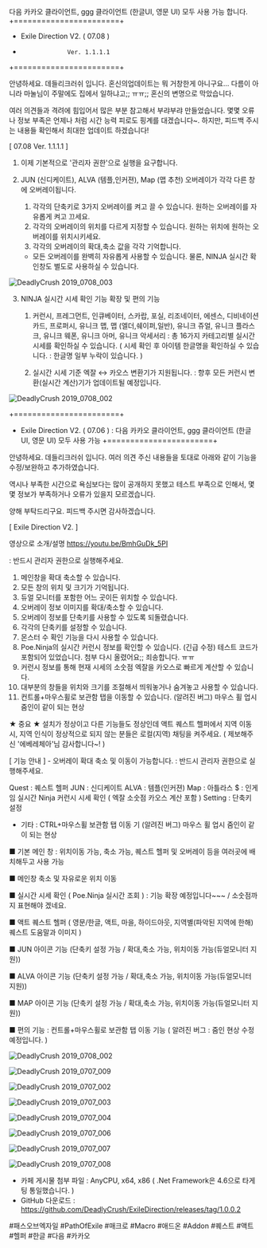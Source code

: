 다음 카카오 클라이언트, ggg 클라이언트 (한글UI, 영문 UI) 모두 사용 가능 합니다.
+=======================+
+ Exile Direction V2. ( 07.08  )
+                  Ver. 1.1.1.1
+=======================+

안녕하세요. 데들리크러쉬 입니다.
혼신의업데이트는 뭐 거창한게 아니구요...
다름이 아니라 마눌님이 주말에도 집에서 일하냐고;; ㅠㅠ;; 혼신의 변명으로 막았습니다.

여러 의견들과 격려에 힘입어서 많은 부분 참고해서 부랴부랴 만들었습니다.
몇몇 오류나 정보 부족은 언제나 처럼 시간 능력 피로도 핑계를 대겠습니다~.
하지만, 피드백 주시는 내용들 확인해서 최대한 업데이트 하겠습니다!

[ 07.08 Ver. 1.1.1.1 ]



1. 이제 기본적으로 '관리자 권한'으로 실행을 요구합니다.

2. JUN (신디케이트), ALVA (템플,인커젼), Map (맵 추천) 오버레이가 각각 다른 창에 오버레이됩니다.

   1) 각각의 단축키로 3가지 오버레이를 켜고 끌 수 있습니다. 원하는 오버레이를 자유롭게 켜고 끄세요.
   2) 각각의 오버레이의 위치를 다르게 지정할 수 있습니다. 원하는 위치에 원하는 오버레이를 위치시키세요.
   3) 각각의 오버레이의 확대,축소 값을 각각 기억합니다.

   * 모든 오버레이를 완벽히 자유롭게 사용할 수 있습니다.
   물론, NINJA 실시간 확인창도 별도로 사용하실 수 있습니다.

![DeadlyCrush 2019_0708_003](https://user-images.githubusercontent.com/11026168/60776309-33d76100-a166-11e9-9345-d7023f98430f.png)

3. NINJA 실시간 시세 확인 기능 확장 및 편의 기능
   
   1) 커런시, 프레그먼트, 인큐베이터, 스카랍, 포실, 리조네이터, 에센스,
      디비네이션 카드, 프로퍼시, 유니크 맵, 맵 (엘더,쉐이퍼,일반), 유니크 쥬얼,
      유니크 플라스크, 유니크 웨폰, 유니크 아머, 유니크 악세서리
      : 총 16가지 카테고리별 실시간 시세를 확인하실 수 있습니다.
     ( 시세 확인 후 아이템 한글명을 확인하실 수 있습니다. : 한글명 일부 누락이 있습니다. )

   2) 실시간 시세 기준 엑잘 ↔ 카오스 변환기가 지원됩니다.
      : 향후 모든 커런시 변환(실시간 계산)기가 업데이트될 예정입니다.
      
![DeadlyCrush 2019_0708_002](https://user-images.githubusercontent.com/11026168/60771541-a4f62480-a124-11e9-85a9-1375bea11eea.png)

+=======================+
+ Exile Direction V2. ( 07.06  )
: 다음 카카오 클라이언트, ggg 클라이언트 (한글UI, 영문 UI) 모두 사용 가능
+=======================+

안녕하세요. 데들리크러쉬 입니다.
여러 의견 주신 내용들을 토대로 아래와 같이 기능을 수정/보완하고 추가하였습니다.

역시나 부족한 시간으로 욕심보다는 많이 공개하지 못했고 테스트 부족으로 인해서,
몇몇 정보가 부족하거나 오류가 있을지 모르겠습니다.

양해 부탁드리구요. 피드백 주시면 감사하겠습니다.

[ Exile Direction V2. ]

영상으로 소개/설명 https://youtu.be/BmhGuDk_5PI

: 반드시 관리자 권한으로 실행해주세요.

1. 메인창을 확대 축소할 수 있습니다.
2. 모든 창의 위치 및 크기가 기억됩니다.
3. 듀얼 모니터를 포함한 어느 곳이든 위치할 수 있습니다.
4. 오버레이 정보 이미지를 확대/축소할 수 있습니다.
5. 오버레이 정보를 단축키를 사용할 수 있도록 되돌렸습니다.
6. 각각의 단축키를 설정할 수 있습니다.
7. 몬스터 수 확인 기능을 다시 사용할 수 있습니다.
8. Poe.Ninja의 실시간 커런시 정보를 확인할 수 있습니다. (긴급 수정) 테스트 코드가 포함되어 있었습니다. 첨부 다시 올렸어요;; 죄송합니다. ㅠㅠ
9. 커런시 정보를 통해 현재 시세의 소숫점 엑잘을 카오스로 빠르게 계산할 수 있습니다.
10. 대부분의 창들을 위치와 크기를 조절해서 띄워놓거나 숨겨놓고 사용할 수 있습니다.
11. 컨트롤+마우스휠로 보관함 탭을 이동할 수 있습니다. (알려진 버그) 마우스 휠 업시 줌인이 같이 되는 현상

★ 중요 ★
설치가 정상이고 다른 기능들도 정상인데 액트 퀘스트 헬퍼에서 지역 이동시,
지역 인식이 정상적으로 되지 않는 분들은 로컬(지역) 채팅을 켜주세요.
( 제보해주신 '에베레체아'님 감사합니다~! )



[ 기능 안내 ] - 오버레이 확대 축소 및 이동이 가능합니다.
: 반드시 관리자 권한으로 실행해주세요.

Quest : 퀘스트 헬퍼
JUN : 신디케이트
ALVA : 템플(인커젼)
Map : 아틀라스
$ : 인게임 실시간 Ninja 커런시 시세 확인 ( 엑잘 소숫점 카오스 계산 포함 )
Setting : 단축키 설정
* 기타 : CTRL+마우스휠 보관함 탭 이동 기 (알려진 버그) 마우스 휠 업시 줌인이 같이 되는 현상


■ 기본 메인 창 : 위치이동 가능, 축소 가능, 퀘스트 헬퍼 및 오버레이 등을 여러곳에 배치해두고 사용 가능


■ 메인창 축소 및 자유로운 위치 이동



■ 실시간 시세 확인 ( Poe.Ninja 실시간 조회 ) : 기능 확장 예정입니다~~~ / 소숫점까지 표현해야 겠네요.



■ 액트 퀘스트 헬퍼 ( 영문/한글, 액트, 마을, 하이드아웃, 지역별(파악된 지역에 한해) 퀘스트 도움말과 이미지 )



■ JUN 아이콘 기능 (단축키 설정 가능 / 확대,축소 가능, 위치이동 가능(듀얼모니터 지원))



■ ALVA 아이콘 기능 (단축키 설정 가능 / 확대,축소 가능, 위치이동 가능(듀얼모니터 지원))



■ MAP 아이콘 기능 (단축키 설정 가능 / 확대,축소 가능, 위치이동 가능(듀얼모니터 지원))



■ 편의 기능 : 컨트롤+마우스휠로 보관함 탭 이동 기능 ( 알려진 버그 : 줌인 현상 수정 예정입니다. )

![DeadlyCrush 2019_0708_002](https://user-images.githubusercontent.com/11026168/60771541-a4f62480-a124-11e9-85a9-1375bea11eea.png)

![DeadlyCrush 2019_0707_009](https://user-images.githubusercontent.com/11026168/60761810-711af080-a08b-11e9-9305-adc06a2dae14.png)

![DeadlyCrush 2019_0707_002](https://user-images.githubusercontent.com/11026168/60761783-31ec9f80-a08b-11e9-8e7f-547ed348578c.png)

![DeadlyCrush 2019_0707_003](https://user-images.githubusercontent.com/11026168/60761795-46c93300-a08b-11e9-91ef-19ae7912dc2e.png)

![DeadlyCrush 2019_0707_004](https://user-images.githubusercontent.com/11026168/60761796-4a5cba00-a08b-11e9-851b-e205bab91609.png)

![DeadlyCrush 2019_0707_006](https://user-images.githubusercontent.com/11026168/60761798-4f216e00-a08b-11e9-9083-22f74d4fa8b9.png)

![DeadlyCrush 2019_0707_007](https://user-images.githubusercontent.com/11026168/60761802-53e62200-a08b-11e9-85df-097450b8dcbc.png)

![DeadlyCrush 2019_0707_008](https://user-images.githubusercontent.com/11026168/60761805-56e11280-a08b-11e9-8b72-cfbd15efcd41.png)




* 카페 게시물 첨부 파일 : AnyCPU, x64, x86 ( .Net Framework은 4.6으로 타게팅 통일했습니다. )
* GitHub 다운로드 : https://github.com/DeadlyCrush/ExileDirection/releases/tag/1.0.0.2

#패스오브엑자일 #PathOfExile #매크로 #Macro #애드온 #Addon 
#퀘스트 #액트 #헬퍼 #한글 #다음 #카카오


